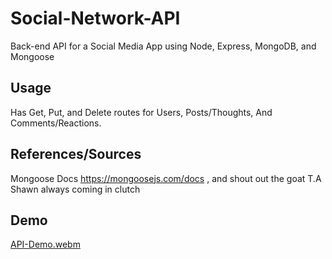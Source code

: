 # Social-Network-API
Back-end API for a Social Media App using Node, Express, MongoDB, and Mongoose

## Usage 
Has Get, Put, and Delete routes for Users, Posts/Thoughts, And Comments/Reactions.

## References/Sources
Mongoose Docs https://mongoosejs.com/docs , and shout out the goat T.A Shawn always coming in clutch

## Demo

[API-Demo.webm](https://github.com/AnthonyCBlanco/Social-Network-API/assets/146141047/d300e9ef-7d87-4278-9bf2-49d144366a84)




